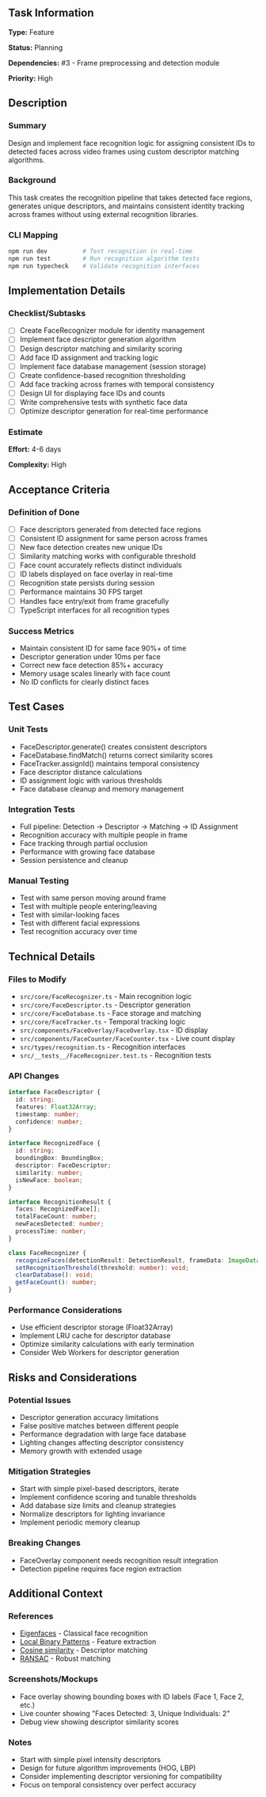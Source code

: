 ## Task Information

**Type:** Feature

**Status:** Planning

**Dependencies:** #3 - Frame preprocessing and detection module

**Priority:** High

## Description

### Summary
Design and implement face recognition logic for assigning consistent IDs to detected faces across video frames using custom descriptor matching algorithms.

### Background
This task creates the recognition pipeline that takes detected face regions, generates unique descriptors, and maintains consistent identity tracking across frames without using external recognition libraries.

### CLI Mapping
```bash
npm run dev          # Test recognition in real-time
npm run test         # Run recognition algorithm tests
npm run typecheck    # Validate recognition interfaces
```

## Implementation Details

### Checklist/Subtasks
- [ ] Create FaceRecognizer module for identity management
- [ ] Implement face descriptor generation algorithm
- [ ] Design descriptor matching and similarity scoring
- [ ] Add face ID assignment and tracking logic
- [ ] Implement face database management (session storage)
- [ ] Create confidence-based recognition thresholding
- [ ] Add face tracking across frames with temporal consistency
- [ ] Design UI for displaying face IDs and counts
- [ ] Write comprehensive tests with synthetic face data
- [ ] Optimize descriptor generation for real-time performance

### Estimate
**Effort:** 4-6 days

**Complexity:** High

## Acceptance Criteria

### Definition of Done
- [ ] Face descriptors generated from detected face regions
- [ ] Consistent ID assignment for same person across frames
- [ ] New face detection creates new unique IDs
- [ ] Similarity matching works with configurable threshold
- [ ] Face count accurately reflects distinct individuals
- [ ] ID labels displayed on face overlay in real-time
- [ ] Recognition state persists during session
- [ ] Performance maintains 30 FPS target
- [ ] Handles face entry/exit from frame gracefully
- [ ] TypeScript interfaces for all recognition types

### Success Metrics
- Maintain consistent ID for same face 90%+ of time
- Descriptor generation under 10ms per face
- Correct new face detection 85%+ accuracy
- Memory usage scales linearly with face count
- No ID conflicts for clearly distinct faces

## Test Cases

### Unit Tests
- FaceDescriptor.generate() creates consistent descriptors
- FaceDatabase.findMatch() returns correct similarity scores
- FaceTracker.assignId() maintains temporal consistency
- Face descriptor distance calculations
- ID assignment logic with various thresholds
- Face database cleanup and memory management

### Integration Tests
- Full pipeline: Detection → Descriptor → Matching → ID Assignment
- Recognition accuracy with multiple people in frame
- Face tracking through partial occlusion
- Performance with growing face database
- Session persistence and cleanup

### Manual Testing
- Test with same person moving around frame
- Test with multiple people entering/leaving
- Test with similar-looking faces
- Test with different facial expressions
- Test recognition accuracy over time

## Technical Details

### Files to Modify
- `src/core/FaceRecognizer.ts` - Main recognition logic
- `src/core/FaceDescriptor.ts` - Descriptor generation
- `src/core/FaceDatabase.ts` - Face storage and matching
- `src/core/FaceTracker.ts` - Temporal tracking logic
- `src/components/FaceOverlay/FaceOverlay.tsx` - ID display
- `src/components/FaceCounter/FaceCounter.tsx` - Live count display
- `src/types/recognition.ts` - Recognition interfaces
- `src/__tests__/FaceRecognizer.test.ts` - Recognition tests

### API Changes
```typescript
interface FaceDescriptor {
  id: string;
  features: Float32Array;
  timestamp: number;
  confidence: number;
}

interface RecognizedFace {
  id: string;
  boundingBox: BoundingBox;
  descriptor: FaceDescriptor;
  similarity: number;
  isNewFace: boolean;
}

interface RecognitionResult {
  faces: RecognizedFace[];
  totalFaceCount: number;
  newFacesDetected: number;
  processTime: number;
}

class FaceRecognizer {
  recognizeFaces(detectionResult: DetectionResult, frameData: ImageData): Promise<RecognitionResult>;
  setRecognitionThreshold(threshold: number): void;
  clearDatabase(): void;
  getFaceCount(): number;
}
```

### Performance Considerations
- Use efficient descriptor storage (Float32Array)
- Implement LRU cache for descriptor database
- Optimize similarity calculations with early termination
- Consider Web Workers for descriptor generation

## Risks and Considerations

### Potential Issues
- Descriptor generation accuracy limitations
- False positive matches between different people
- Performance degradation with large face database
- Lighting changes affecting descriptor consistency
- Memory growth with extended usage

### Mitigation Strategies
- Start with simple pixel-based descriptors, iterate
- Implement confidence scoring and tunable thresholds
- Add database size limits and cleanup strategies
- Normalize descriptors for lighting invariance
- Implement periodic memory cleanup

### Breaking Changes
- FaceOverlay component needs recognition result integration
- Detection pipeline requires face region extraction

## Additional Context

### References
- [Eigenfaces](https://en.wikipedia.org/wiki/Eigenface) - Classical face recognition
- [Local Binary Patterns](https://en.wikipedia.org/wiki/Local_binary_patterns) - Feature extraction
- [Cosine similarity](https://en.wikipedia.org/wiki/Cosine_similarity) - Descriptor matching
- [RANSAC](https://en.wikipedia.org/wiki/Random_sample_consensus) - Robust matching

### Screenshots/Mockups
- Face overlay showing bounding boxes with ID labels (Face 1, Face 2, etc.)
- Live counter showing "Faces Detected: 3, Unique Individuals: 2"
- Debug view showing descriptor similarity scores

### Notes
- Start with simple pixel intensity descriptors
- Design for future algorithm improvements (HOG, LBP)
- Consider implementing descriptor versioning for compatibility
- Focus on temporal consistency over perfect accuracy
